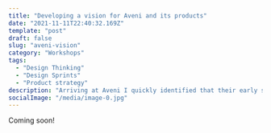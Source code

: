 ```yaml
---
title: "Developing a vision for Aveni and its products"
date: "2021-11-11T22:40:32.169Z"
template: "post"
draft: false
slug: "aveni-vision"
category: "Workshops"
tags:
  - "Design Thinking"
  - "Design Sprints"
  - "Product strategy"
description: "Arriving at Aveni I quickly identified that their early start-up momentum had given way to a need for clear vision. In 3 months I used design sprints and workshops, and speculative design, to faciliate the creation of a new vision for the company and its flagship product."
socialImage: "/media/image-0.jpg"
---
```


Coming soon!